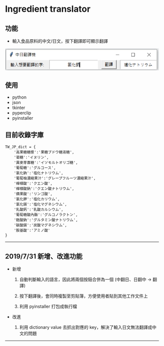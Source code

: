 # **Ingredient translator**

## 功能

* 輸入食品原料的中文/日文，按下翻譯即可顯示翻譯

![ingredient_translator](ingredient_translator.png)

## 使用

* python
* json
* tkinter
* pyperclip
* pyinstaller

## 目前收錄字庫

    TW_JP_dict = {
        '高果糖糖漿':'果糖ブドウ糖液糖',
        '菊糖':'イヌリン',
        '異麥芽寡糖':'イソモルトオリゴ糖',
        '葡萄糖':'グルコース',
        '氯化鈉':'塩化ナトリウム',
        '葡萄柚濃縮果汁':'グレープフルーツ濃縮果汁',
        '檸檬酸':'クエン酸',
        '檸檬酸鈉':'クエン酸ナトリウム',
        '蘋果酸':'リンゴ酸',
        '氯化鉀':'塩化カリウム',
        '氯化鎂':'塩化マグネシウム',
        '乳酸鈣':'乳酸カルシウム',
        '葡萄糖酸內酯':'グルコノラクトン',
        '麩酸鈉':'グルタミン酸ナトリウム',
        '碳酸鎂':'炭酸マグネシウム',
        '胺基酸':'アミノ酸'
    }

---

## 2019/7/31 新增、改進功能

* 新增

    1. 自動判斷輸入的語言，因此將兩個按鈕合併為一個 (中翻日、日翻中 -> 翻譯)

    2. 按下翻譯後，會同時複製至剪貼簿，方便使用者貼到其他工作文件上

    3. 利用 pyinstaller 打包成執行檔

* 改進

    1. 利用 dictionary value 去抓出對應的 key，解決了輸入日文無法翻譯成中文的問題

---
